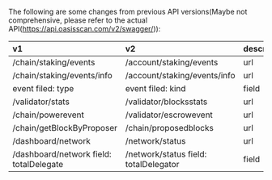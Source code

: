 The following are some changes from previous API versions(Maybe not comprehensive, please refer to the actual API(<https://api.oasisscan.com/v2/swagger/>)):

| v1                                      | v2                                    | description |
| :-------------------------------------- | :------------------------------------ | :---------- |
| /chain/staking/events                   | /account/staking/events               | url         |
| /chain/staking/events/info              | /account/staking/events/info          | url         |
| event filed: type                       | event filed: kind                     | field       |
| /validator/stats                        | /validator/blocksstats                | url         |
| /chain/powerevent                       | /validator/escrowevent                | url         |
| /chain/getBlockByProposer               | /chain/proposedblocks                 | url         |
| /dashboard/network                      | /network/status                       | url         |
| /dashboard/network field: totalDelegate | /network/status field: totalDelegator | field       |

